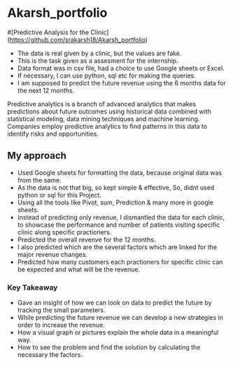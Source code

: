 # Akarsh_portfolio

#[Predictive Analysis for the Clinic] (https://github.com/srakarsh18/Akarsh_portfolio)

* The data is real given by a clinic, but the values are fake.
* This is the task given as a assesment for the internship.
* Data format was in csv file, had a choice to use Google sheets or Excel.
* If necessary, I can use python, sql etc for making the queries.
* I am supposed to predict the future revenue using the 6 months data for the next 12 months.

 Predictive analytics is a branch of advanced analytics that makes predictions about future outcomes using historical data combined with statistical modeling, data mining techniques and machine learning. Companies employ predictive analytics to find patterns in this data to identify risks and opportunities.

## My approach
* Used Google sheets for formatting the data, because original data was from the same.
* As the data is not that big, so kept simple & effective, So, didnt used python or sql for this Project.
* Using all the tools like Pivot, sum, Prediction & many more in google sheets.
* Instead of predicting only revenue, I dismantled the data for each clinic, to showcase the performance and number of patients visiting specific clinic along specific practioners.
* Predicted the overall revenve for the 12 months.
* I also predicted which are the several factors which are linked for the major revenue changes.
* Predicted how many customers each practioners for specific clinic can be expected and what will be the revenue.

### Key Takeaway
* Gave an insight of how we can look on data to predict the future by tracking the small parameters.
* While predicting the future revenue we can develop a new strategies in order to increase the revenue.
* How a visual graph or pictures explain the whole data in a meaningful way.
* How to see the problem and find the solution by calculating the necessary the factors.


 
